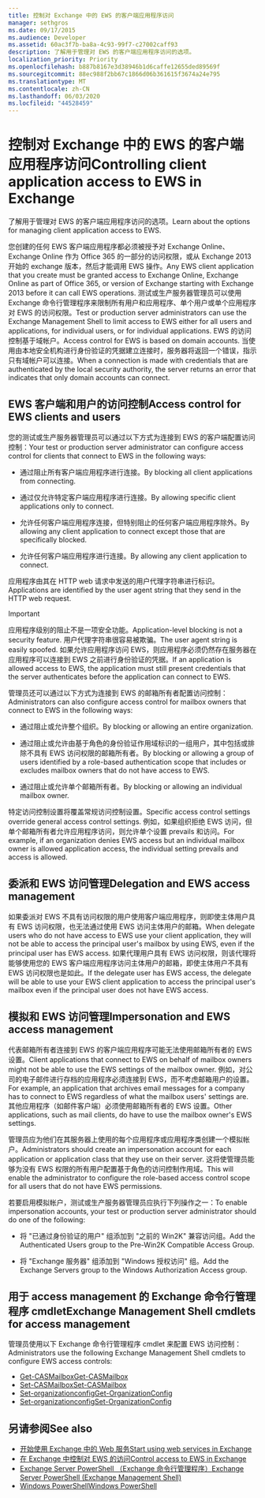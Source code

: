 ```yaml
---
title: 控制对 Exchange 中的 EWS 的客户端应用程序访问
manager: sethgros
ms.date: 09/17/2015
ms.audience: Developer
ms.assetid: 60ac3f7b-ba8a-4c93-99f7-c27002caff93
description: 了解用于管理对 EWS 的客户端应用程序访问的选项。
localization_priority: Priority
ms.openlocfilehash: b887b8167e3d38946b1d6caffe12655ded89569f
ms.sourcegitcommit: 88ec988f2bb67c1866d06b361615f3674a24e795
ms.translationtype: MT
ms.contentlocale: zh-CN
ms.lasthandoff: 06/03/2020
ms.locfileid: "44528459"
---
```

# <a name="controlling-client-application-access-to-ews-in-exchange"></a><span data-ttu-id="45693-103">控制对 Exchange 中的 EWS 的客户端应用程序访问</span><span class="sxs-lookup"><span data-stu-id="45693-103">Controlling client application access to EWS in Exchange</span></span>

<span data-ttu-id="45693-104">了解用于管理对 EWS 的客户端应用程序访问的选项。</span><span class="sxs-lookup"><span data-stu-id="45693-104">Learn about the options for managing client application access to EWS.</span></span>
  
<span data-ttu-id="45693-105">您创建的任何 EWS 客户端应用程序都必须被授予对 Exchange Online、Exchange Online 作为 Office 365 的一部分的访问权限，或从 Exchange 2013 开始的 exchange 版本，然后才能调用 EWS 操作。</span><span class="sxs-lookup"><span data-stu-id="45693-105">Any EWS client application that you create must be granted access to Exchange Online, Exchange Online as part of Office 365, or version of Exchange starting with Exchange 2013 before it can call EWS operations.</span></span> <span data-ttu-id="45693-106">测试或生产服务器管理员可以使用 Exchange 命令行管理程序来限制所有用户和应用程序、单个用户或单个应用程序对 EWS 的访问权限。</span><span class="sxs-lookup"><span data-stu-id="45693-106">Test or production server administrators can use the Exchange Management Shell to limit access to EWS either for all users and applications, for individual users, or for individual applications.</span></span> <span data-ttu-id="45693-107">EWS 的访问控制基于域帐户。</span><span class="sxs-lookup"><span data-stu-id="45693-107">Access control for EWS is based on domain accounts.</span></span> <span data-ttu-id="45693-108">当使用由本地安全机构进行身份验证的凭据建立连接时，服务器将返回一个错误，指示只有域帐户可以连接。</span><span class="sxs-lookup"><span data-stu-id="45693-108">When a connection is made with credentials that are authenticated by the local security authority, the server returns an error that indicates that only domain accounts can connect.</span></span> 
  
## <a name="access-control-for-ews-clients-and-users"></a><span data-ttu-id="45693-109">EWS 客户端和用户的访问控制</span><span class="sxs-lookup"><span data-stu-id="45693-109">Access control for EWS clients and users</span></span>
<span data-ttu-id="45693-110"><a name="bk_configure"> </a></span><span class="sxs-lookup"><span data-stu-id="45693-110"><a name="bk_configure"> </a></span></span>

<span data-ttu-id="45693-111">您的测试或生产服务器管理员可以通过以下方式为连接到 EWS 的客户端配置访问控制：</span><span class="sxs-lookup"><span data-stu-id="45693-111">Your test or production server administrator can configure access control for clients that connect to EWS in the following ways:</span></span> 
  
- <span data-ttu-id="45693-112">通过阻止所有客户端应用程序进行连接。</span><span class="sxs-lookup"><span data-stu-id="45693-112">By blocking all client applications from connecting.</span></span>
    
- <span data-ttu-id="45693-113">通过仅允许特定客户端应用程序进行连接。</span><span class="sxs-lookup"><span data-stu-id="45693-113">By allowing specific client applications only to connect.</span></span>
    
- <span data-ttu-id="45693-114">允许任何客户端应用程序连接，但特别阻止的任何客户端应用程序除外。</span><span class="sxs-lookup"><span data-stu-id="45693-114">By allowing any client application to connect except those that are specifically blocked.</span></span>
    
- <span data-ttu-id="45693-115">允许任何客户端应用程序进行连接。</span><span class="sxs-lookup"><span data-stu-id="45693-115">By allowing any client application to connect.</span></span>
    
<span data-ttu-id="45693-116">应用程序由其在 HTTP web 请求中发送的用户代理字符串进行标识。</span><span class="sxs-lookup"><span data-stu-id="45693-116">Applications are identified by the user agent string that they send in the HTTP web request.</span></span>
  
> [!IMPORTANT]
> <span data-ttu-id="45693-117">应用程序级别的阻止不是一项安全功能。</span><span class="sxs-lookup"><span data-stu-id="45693-117">Application-level blocking is not a security feature.</span></span> <span data-ttu-id="45693-118">用户代理字符串很容易被欺骗。</span><span class="sxs-lookup"><span data-stu-id="45693-118">The user agent string is easily spoofed.</span></span> <span data-ttu-id="45693-119">如果允许应用程序访问 EWS，则应用程序必须仍然存在服务器在应用程序可以连接到 EWS 之前进行身份验证的凭据。</span><span class="sxs-lookup"><span data-stu-id="45693-119">If an application is allowed access to EWS, the application must still present credentials that the server authenticates before the application can connect to EWS.</span></span> 
  
<span data-ttu-id="45693-120">管理员还可以通过以下方式为连接到 EWS 的邮箱所有者配置访问控制：</span><span class="sxs-lookup"><span data-stu-id="45693-120">Administrators can also configure access control for mailbox owners that connect to EWS in the following ways:</span></span> 
  
- <span data-ttu-id="45693-121">通过阻止或允许整个组织。</span><span class="sxs-lookup"><span data-stu-id="45693-121">By blocking or allowing an entire organization.</span></span>
    
- <span data-ttu-id="45693-122">通过阻止或允许由基于角色的身份验证作用域标识的一组用户，其中包括或排除不具有 EWS 访问权限的邮箱所有者。</span><span class="sxs-lookup"><span data-stu-id="45693-122">By blocking or allowing a group of users identified by a role-based authentication scope that includes or excludes mailbox owners that do not have access to EWS.</span></span>
    
- <span data-ttu-id="45693-123">通过阻止或允许单个邮箱所有者。</span><span class="sxs-lookup"><span data-stu-id="45693-123">By blocking or allowing an individual mailbox owner.</span></span>
    
<span data-ttu-id="45693-124">特定访问控制设置将覆盖常规访问控制设置。</span><span class="sxs-lookup"><span data-stu-id="45693-124">Specific access control settings override general access control settings.</span></span> <span data-ttu-id="45693-125">例如，如果组织拒绝 EWS 访问，但单个邮箱所有者允许应用程序访问，则允许单个设置 prevails 和访问。</span><span class="sxs-lookup"><span data-stu-id="45693-125">For example, if an organization denies EWS access but an individual mailbox owner is allowed application access, the individual setting prevails and access is allowed.</span></span> 
  
## <a name="delegation-and-ews-access-management"></a><span data-ttu-id="45693-126">委派和 EWS 访问管理</span><span class="sxs-lookup"><span data-stu-id="45693-126">Delegation and EWS access management</span></span>
<span data-ttu-id="45693-127"><a name="bk_delegation"> </a></span><span class="sxs-lookup"><span data-stu-id="45693-127"><a name="bk_delegation"> </a></span></span>

<span data-ttu-id="45693-128">如果委派对 EWS 不具有访问权限的用户使用客户端应用程序，则即使主体用户具有 EWS 访问权限，也无法通过使用 EWS 访问主体用户的邮箱。</span><span class="sxs-lookup"><span data-stu-id="45693-128">When delegate users who do not have access to EWS use your client application, they will not be able to access the principal user's mailbox by using EWS, even if the principal user has EWS access.</span></span> <span data-ttu-id="45693-129">如果代理用户具有 EWS 访问权限，则该代理将能够使用您的 EWS 客户端应用程序访问主体用户的邮箱，即使主体用户不具有 EWS 访问权限也是如此。</span><span class="sxs-lookup"><span data-stu-id="45693-129">If the delegate user has EWS access, the delegate will be able to use your EWS client application to access the principal user's mailbox even if the principal user does not have EWS access.</span></span> 
  
## <a name="impersonation-and-ews-access-management"></a><span data-ttu-id="45693-130">模拟和 EWS 访问管理</span><span class="sxs-lookup"><span data-stu-id="45693-130">Impersonation and EWS access management</span></span>
<span data-ttu-id="45693-131"><a name="bk_impersonation"> </a></span><span class="sxs-lookup"><span data-stu-id="45693-131"><a name="bk_impersonation"> </a></span></span>

<span data-ttu-id="45693-132">代表邮箱所有者连接到 EWS 的客户端应用程序可能无法使用邮箱所有者的 EWS 设置。</span><span class="sxs-lookup"><span data-stu-id="45693-132">Client applications that connect to EWS on behalf of mailbox owners might not be able to use the EWS settings of the mailbox owner.</span></span> <span data-ttu-id="45693-133">例如，对公司的电子邮件进行存档的应用程序必须连接到 EWS，而不考虑邮箱用户的设置。</span><span class="sxs-lookup"><span data-stu-id="45693-133">For example, an application that archives email messages for a company has to connect to EWS regardless of what the mailbox users' settings are.</span></span> <span data-ttu-id="45693-134">其他应用程序（如邮件客户端）必须使用邮箱所有者的 EWS 设置。</span><span class="sxs-lookup"><span data-stu-id="45693-134">Other applications, such as mail clients, do have to use the mailbox owner's EWS settings.</span></span> 
  
<span data-ttu-id="45693-135">管理员应为他们在其服务器上使用的每个应用程序或应用程序类创建一个模拟帐户。</span><span class="sxs-lookup"><span data-stu-id="45693-135">Administrators should create an impersonation account for each application or application class that they use on their server.</span></span> <span data-ttu-id="45693-136">这将使管理员能够为没有 EWS 权限的所有用户配置基于角色的访问控制作用域。</span><span class="sxs-lookup"><span data-stu-id="45693-136">This will enable the administrator to configure the role-based access control scope for all users that do not have EWS permissions.</span></span> 
  
<span data-ttu-id="45693-137">若要启用模拟帐户，测试或生产服务器管理员应执行下列操作之一：</span><span class="sxs-lookup"><span data-stu-id="45693-137">To enable impersonation accounts, your test or production server administrator should do one of the following:</span></span> 
  
- <span data-ttu-id="45693-138">将 "已通过身份验证的用户" 组添加到 "之前的 Win2K" 兼容访问组。</span><span class="sxs-lookup"><span data-stu-id="45693-138">Add the Authenticated Users group to the Pre-Win2K Compatible Access Group.</span></span> 
    
- <span data-ttu-id="45693-139">将 "Exchange 服务器" 组添加到 "Windows 授权访问" 组。</span><span class="sxs-lookup"><span data-stu-id="45693-139">Add the Exchange Servers group to the Windows Authorization Access group.</span></span> 
    
## <a name="exchange-management-shell-cmdlets-for-access-management"></a><span data-ttu-id="45693-140">用于 access management 的 Exchange 命令行管理程序 cmdlet</span><span class="sxs-lookup"><span data-stu-id="45693-140">Exchange Management Shell cmdlets for access management</span></span>
<span data-ttu-id="45693-141"><a name="bk_cmdlets"> </a></span><span class="sxs-lookup"><span data-stu-id="45693-141"><a name="bk_cmdlets"> </a></span></span>

<span data-ttu-id="45693-142">管理员使用以下 Exchange 命令行管理程序 cmdlet 来配置 EWS 访问控制：</span><span class="sxs-lookup"><span data-stu-id="45693-142">Administrators use the following Exchange Management Shell cmdlets to configure EWS access controls:</span></span> 
  
- [<span data-ttu-id="45693-143">Get-CASMailbox</span><span class="sxs-lookup"><span data-stu-id="45693-143">Get-CASMailbox</span></span>](https://technet.microsoft.com/library/bb124754.aspx)   
- [<span data-ttu-id="45693-144">Set-CASMailbox</span><span class="sxs-lookup"><span data-stu-id="45693-144">Set-CASMailbox</span></span>](https://technet.microsoft.com/library/bb125264.aspx)   
- [<span data-ttu-id="45693-145">Set-organizationconfig</span><span class="sxs-lookup"><span data-stu-id="45693-145">Get-OrganizationConfig</span></span>](https://technet.microsoft.com/library/aa997571.aspx)   
- [<span data-ttu-id="45693-146">Set-organizationconfig</span><span class="sxs-lookup"><span data-stu-id="45693-146">Set-OrganizationConfig</span></span>](https://technet.microsoft.com/library/aa997443.aspx)
    
## <a name="see-also"></a><span data-ttu-id="45693-147">另请参阅</span><span class="sxs-lookup"><span data-stu-id="45693-147">See also</span></span>

- [<span data-ttu-id="45693-148">开始使用 Exchange 中的 Web 服务</span><span class="sxs-lookup"><span data-stu-id="45693-148">Start using web services in Exchange</span></span>](start-using-web-services-in-exchange.md)  
- [<span data-ttu-id="45693-149">在 Exchange 中控制对 EWS 的访问</span><span class="sxs-lookup"><span data-stu-id="45693-149">Control access to EWS in Exchange</span></span>](how-to-control-access-to-ews-in-exchange.md)
- [<span data-ttu-id="45693-150">Exchange Server PowerShell （Exchange 命令行管理程序）</span><span class="sxs-lookup"><span data-stu-id="45693-150">Exchange Server PowerShell (Exchange Management Shell)</span></span>](https://docs.microsoft.com/powershell/exchange/exchange-server/exchange-management-shell?view=exchange-ps)
- [<span data-ttu-id="45693-151">Windows PowerShell</span><span class="sxs-lookup"><span data-stu-id="45693-151">Windows PowerShell</span></span>](https://msdn.microsoft.com/library/dd835506%28v=vs.85%29.aspx)
    

